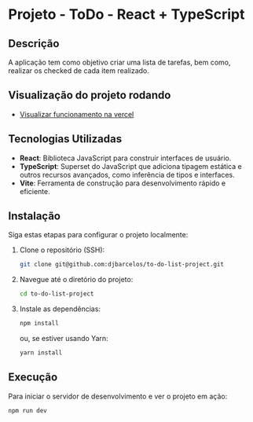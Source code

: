 # Projeto - ToDo - React + TypeScript

## Descrição

A aplicação tem como objetivo criar uma lista de tarefas, bem como, realizar os checked de cada item realizado.

## Visualização do projeto rodando

- [Visualizar funcionamento na vercel](https://to-do-list-project-iota.vercel.app/)

## Tecnologias Utilizadas

- **React**: Biblioteca JavaScript para construir interfaces de usuário.
- **TypeScript**: Superset do JavaScript que adiciona tipagem estática e outros recursos avançados, como inferência de tipos e interfaces.
- **Vite**: Ferramenta de construção para desenvolvimento rápido e eficiente.

## Instalação

Siga estas etapas para configurar o projeto localmente:

1. Clone o repositório (SSH):

   ```bash
   git clone git@github.com:djbarcelos/to-do-list-project.git
   ```

2. Navegue até o diretório do projeto:

   ```bash
   cd to-do-list-project
   ```

3. Instale as dependências:

   ```bash
   npm install
   ```

   ou, se estiver usando Yarn:

   ```bash
   yarn install
   ```

## Execução

Para iniciar o servidor de desenvolvimento e ver o projeto em ação:

```bash
npm run dev
```
